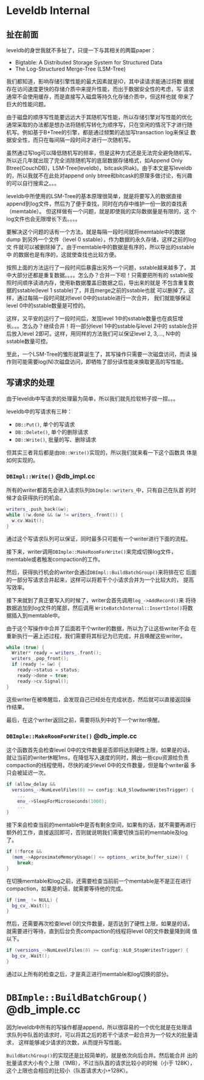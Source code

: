 # Leveldb Internal

## 扯在前面

leveldb的身世我就不多扯了，只提一下与其相关的两篇paper：

* Bigtable: A Distributed Storage System for Structured Data
* The Log-Structured Merge-Tree (LSM-Tree)

我们都知道，影响存储引擎性能的最大因素就是IO，其中读请求能通过将数
据缓存在访问速度更快的存储介质中来提升性能，而出于数据安全性的考虑，写
请求通常不会使用缓存，而是直接写入磁盘等持久化存储介质中，但这样也就
带来了巨大的性能问题。

由于磁盘的顺序写性能要远远大于其随机写性能，所以存储引擎对写性能的优化
通常采取的办法都是想办法将随机写转化为顺序写，只在空闲的情况下才进行随
机写。例如基于B+Tree的引擎，都是通过频繁的追加写transaction log来保证
数据安全性，而只在每间隔一段时间才进行一次随机写。

虽然通过写log可以降低随机写的频率，但是这种方式还是无法完全避免随机写。
所以近几年就出现了完全消除随机写的底层数据存储格式，如Append Only
Btree(CouchDB)，LSM-Tree(leveldb)，bitcask(Riak)。由于本文是写leveldb
的，所以我就不在此处对append only btree和bitcask的原理多做讨论，有兴趣
的可以自行搜索之。。。

leveldb中所使用的LSM-Tree的基本原理很简单，就是将要写入的数据直接
append到log文件，然后为了便于查找，同时在内存中维护一份一致的查找表
（memtable）。 但这样做有一个问题，就是即使我的实际数据量是有限的，这
个log文件也会无限增长下去。。。。

要解决这个问题的话有一个方法，就是每隔一段时间就将memtable中的数据dump
到另外一个文件（level 0 sstable），作为数据的永久存储，这样之前的log文
件就可以被删除掉了。由于memtable中的数据是有序的，所以导出的sstable中
的数据也是有序的，这就使查找也比较方便。

按照上面的方法运行了一段时间后暴露出另外一个问题，sstable越来越多了，
其中大部分还都是重复数据。。。。怎么办？合并一下呗！只需要把所有的
sstable按照时间顺序读进内存，使用新数据覆盖旧数据之后，导出来的就是
不包含重复数据的sstable(level 1 sstable)了，并且merge之前的sstable也就
可以删掉了。这样，通过每隔一段时间就对level 0中的sstable进行一次合并，
我们就能够保证level 0中的sstable数量是可控的。

这样，又平安的运行了一段时间后，发现level 1中的sstable数量也在疯狂增
长。。。怎么办？继续合并！将一部分level 1中的sstable与level 2中的
sstable合并后放入level 2即可。这样，用同样的方法我们可以保证level 2,
3,..., N中的sstable数量可控。

至此，一个LSM-Tree的雏形就算诞生了，其写操作只需要一次磁盘访问，而读
操作则可能需要log(N)次磁盘访问，即牺牲了部分读性能来换取更高的写性能。

## 写请求的处理

由于leveldb中写请求的处理最为简单，所以我们就先捡软柿子捏一捏。。。

leveldb中的写请求有三种：

* `DB::Put()`, 单个的写请求
* `DB::Delete()`, 单个的删除请求
* `DB::Write()`, 批量的写、删除请求

但其实三者背后都是由`DB::Write()`实现的，所以我们就来看一下这个函数具
体是如何实现的。

### `DBImpl::Write()` @db_impl.cc

所有的writer都首先会进入请求队列`DbImple::writers_`中，只有自己在队首
的时候才会获得执行的机会。

```c++
writers_.push_back(&w);
while (!w.done && &w != writers_.front()) {
  w.cv.Wait();
}
```

通过这个写请求队列可以保证，同时最多只可能有一个writer进行下面的流程。

接下来，writer调用`DBImple::MakeRoomForWrite()`来完成切换log文件，
memtable或者触发compaction的工作。 

然后，获得执行机会的writer会通过`DBImpl::BuildBatchGroup()`来将排在它
后面的一部分写请求合并起来，这样可以将若干个小请求合并为一个比较大的，
提高写效率。

接下来就到了真正要写入的时候了，writer会首先调用`log_->AddRecord()`来
将待数据追加到log文件的尾部，然后调用
`WriteBatchInternal::InsertInto()`将数据插入到memtable中。

由于这个写操作中合并了后面若干个writer的数据，所以为了让这些writer不会
在重新执行一遍上述过程，我们需要将其标记为已完成，并且唤醒这些writer。

```c++
while (true) {
  Writer* ready = writers_.front();
  writers_.pop_front();
  if (ready != &w) {
    ready->status = status;
    ready->done = true;
    ready->cv.Signal();
}
```

这些writer在被唤醒后，会发现自己已经处在完成状态，然后就可以直接返回操
作结果。

最后，在这个writer返回之前，需要将队列中的下一个writer唤醒。

### `DBImple::MakeRoomForWrite()` @db_imple.cc

这个函数首先会检查level 0中的文件数量是否即将达到硬性上限，如果是的话，
就让当前的writer休眠1ms，在降低写入速度的同时，腾出一些cpu资源给负责
compaction的线程使用，尽快的减少level 0中的文件数量，但是每个writer最
多只会被延迟一次。

```c++
if (allow_delay &&
  versions_->NumLevelFiles(0) >= config::kL0_SlowdownWritesTrigger) {
    ...
    env_->SleepForMicroseconds(1000);
    ...
}
```

接下来会检查当前的memtable中是否有剩余空间，如果有的话，就不需要再进行
额外的工作，直接返回即可，否则就说明我们需要切换当前的memtable及log了。

```c++
if (!force &&
  (mem_->ApproximateMemoryUsage() <= options_.write_buffer_size)) {
    break;
}
```

在切换memtable和log之前，还需要检查当前前一个memtable是不是正在进行
compaction，如果是的话，就需要等待他的完成。

```c++
if (imm_ != NULL) {
  bg_cv_.Wait();
}
```

然后，还需要再次检查level 0的文件数量，是否达到了硬性上限，如果是的话，
就需要进行等待，直到后台负责compaction的线程将level 0的文件数量降到阈
值以下。

```c++
if (versions_->NumLevelFiles(0) >= config::kL0_StopWritesTrigger) {
  bg_cv_.Wait();
}
```    

通过以上所有的检查之后，才是真正进行memtable和log切换的部分。

# `DBImple::BuildBatchGroup()` @db_imple.cc

因为leveldb中所有的写操作都是append，所以很容易的一个优化就是在处理请
求队列中队首的请求时，可以将其之后的若干个请求一起合并为一个较大的批量请求，
这样能够减少请求的次数，从而提升写性能。

`BuildBatchGroup()`的实现还是比较简单的，就是依次向后合并。然后能合并
出的批量请求大小有个上限（1MB），不过当队首的请求比较小的时候（小于
128K），这个上限也会相应的比较小（队首请求大小+128K）。

